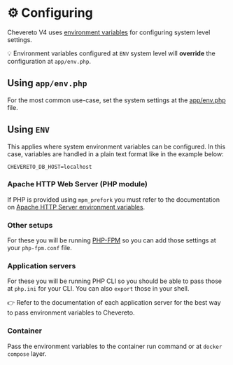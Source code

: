 # ⚙️ Configuring

Chevereto V4 uses [environment variables](environment.md) for configuring system level settings.

💡 Environment variables configured at `ENV` system level will **override** the configuration at `app/env.php`.

## Using `app/env.php`

For the most common use-case, set the system settings at the [app/env.php](env.php.md) file.

## Using `ENV`

This applies where system environment variables can be configured. In this case, variables are handled in a plain text format like in the example below:

```plain
CHEVERETO_DB_HOST=localhost
```

### Apache HTTP Web Server (PHP module)

If PHP is provided using `mpm_prefork` you must refer to the documentation on [Apache HTTP Server environment variables](https://httpd.apache.org/docs/current/env.html).

### Other setups

For these you will be running [PHP-FPM](https://www.php.net/manual/en/install.fpm.configuration.php) so you can add those settings at your `php-fpm.conf` file.

### Application servers

For these you will be running PHP CLI so you should be able to pass those at `php.ini` for your CLI. You can also `export` those in your shell.

👉 Refer to the documentation of each application server for the best way to pass environment variables to Chevereto.

### Container

Pass the environment variables to the container run command or at `docker compose` layer.
